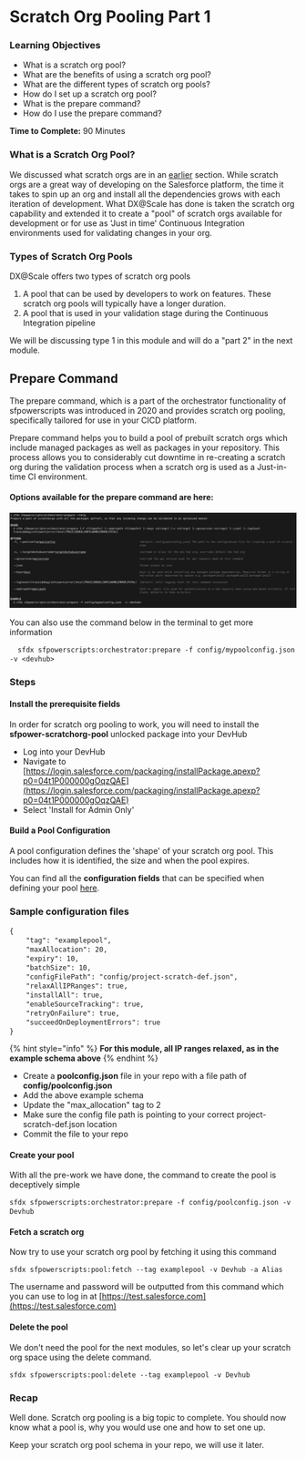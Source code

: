 # Scratch Org Pooling Part 1

### Learning Objectives

* What is a scratch org pool?
* What are the benefits of using a scratch org pool?
* What are the different types of scratch org pools?
* How do I set up a scratch org pool?
* What is the prepare command?
* How do I use the prepare command?

**Time to Complete:** 90 Minutes

### What is a Scratch Org Pool?

We discussed what scratch orgs are in an [earlier](4.-scratch-org-introduction.md) section. While scratch orgs are a great way of developing on the Salesforce platform, the time it takes to spin up an org and install all the dependencies grows with each iteration of development. What DX@Scale has done is taken the scratch org capability and extended it to create a "pool" of scratch orgs available for development or for use as 'Just in time' Continuous Integration environments used for validating changes in your org.

### Types of Scratch Org Pools

DX@Scale offers two types of scratch org pools

1. A pool that can be used by developers to work on features. These scratch org pools will typically have a longer duration.
2. A pool that is used in your validation stage during the Continuous Integration pipeline

We will be discussing type 1 in this module and will do a "part 2" in the next module.

## Prepare Command

The prepare command, which is a part of the orchestrator functionality of sfpowerscripts was introduced in 2020 and provides scratch org pooling, specifically tailored for use in your CICD platform.

Prepare command helps you to build a pool of prebuilt scratch orgs which include managed packages as well as packages in your repository. This process allows you to considerably cut downtime in re-creating a scratch org during the validation process when a scratch org is used as a Just-in-time CI environment.

#### Options available for the prepare command are here:

![](../../.gitbook/assets/screen-shot-2021-09-01-at-10.58.06-am.png)

You can also use the command below in the terminal to get more information

```
  sfdx sfpowerscripts:orchestrator:prepare -f config/mypoolconfig.json  -v <devhub>
```

### **Steps**

#### **Install the prerequisite fields**

In order for scratch org pooling to work, you will need to install the **sfpower-scratchorg-pool** unlocked package into your DevHub

* Log into your DevHub
* Navigate to [https://login.salesforce.com/packaging/installPackage.apexp?p0=04t1P000000gOqzQAE](https://login.salesforce.com/packaging/installPackage.apexp?p0=04t1P000000gOqzQAE)
* Select 'Install for Admin Only'

#### Build a Pool Configuration

A pool configuration defines the 'shape' of your scratch org pool. This includes how it is identified, the size and when the pool expires.

You can find all the **configuration fields** that can be specified when defining your pool [here](https://sfpowerscripts.dxatscale.io/commands/prepare/scratch-org-pool-configuration).

### Sample configuration files

```
{
    "tag": "examplepool",
    "maxAllocation": 20,
    "expiry": 10,
    "batchSize": 10,
    "configFilePath": "config/project-scratch-def.json",
    "relaxAllIPRanges": true,
    "installAll": true,
    "enableSourceTracking": true,
    "retryOnFailure": true,
    "succeedOnDeploymentErrors": true
}
```

{% hint style="info" %}
**For this module, all IP ranges relaxed, as in the example schema above**
{% endhint %}

* Create a **poolconfig.json** file in your repo with a file path of **config/poolconfig.json**
* Add the above example schema
* Update the "max\_allocation" tag to 2
* Make sure the config file path is pointing to your correct project-scratch-def.json location
* Commit the file to your repo

#### Create your pool

With all the pre-work we have done, the command to create the pool is deceptively simple

```
sfdx sfpowerscripts:orchestrator:prepare -f config/poolconfig.json -v Devhub
```

#### Fetch a scratch org

Now try to use your scratch org pool by fetching it using this command

```
sfdx sfpowerscripts:pool:fetch --tag examplepool -v Devhub -a Alias
```

The username and password will be outputted from this command which you can use to log in at [https://test.salesforce.com](https://test.salesforce.com)

#### Delete the pool

We don't need the pool for the next modules, so let's clear up your scratch org space using the delete command.

```
sfdx sfpowerscripts:pool:delete --tag examplepool -v Devhub
```

### Recap

Well done. Scratch org pooling is a big topic to complete. You should now know what a pool is, why you would use one and how to set one up.

Keep your scratch org pool schema in your repo, we will use it later.
